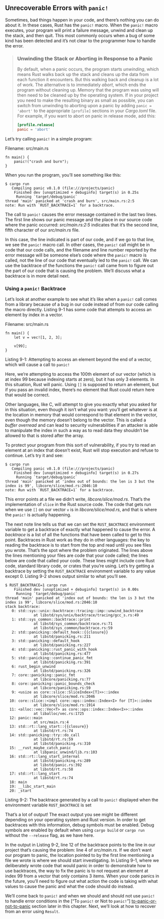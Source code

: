 ## Unrecoverable Errors with `panic!`

Sometimes, bad things happen in your code, and there’s nothing you can do about
it. In these cases, Rust has the `panic!` macro. When the `panic!` macro
executes, your program will print a failure message, unwind and clean up the
stack, and then quit. This most commonly occurs when a bug of some kind has
been detected and it’s not clear to the programmer how to handle the error.

> ### Unwinding the Stack or Aborting in Response to a Panic
>
> By default, when a panic occurs, the program starts *unwinding*, which
> means Rust walks back up the stack and cleans up the data from each function
> it encounters. But this walking back and cleanup is a lot of work. The
> alternative is to immediately *abort*, which ends the program without
> cleaning up. Memory that the program was using will then need to be cleaned
> up by the operating system. If in your project you need to make the resulting
> binary as small as possible, you can switch from unwinding to aborting upon a
> panic by adding `panic = 'abort'` to the appropriate `[profile]` sections in
> your *Cargo.toml* file. For example, if you want to abort on panic in release
> mode, add this:
>
> ```toml
> [profile.release]
> panic = 'abort'
> ```

Let’s try calling `panic!` in a simple program:

<span class="filename">Filename: src/main.rs</span>

```rust,should_panic,panics
fn main() {
    panic!("crash and burn");
}
```

When you run the program, you’ll see something like this:

```text
$ cargo run
   Compiling panic v0.1.0 (file:///projects/panic)
    Finished dev [unoptimized + debuginfo] target(s) in 0.25s
     Running `target/debug/panic`
thread 'main' panicked at 'crash and burn', src/main.rs:2:5
note: Run with `RUST_BACKTRACE=1` for a backtrace.
```

The call to `panic!` causes the error message contained in the last two lines.
The first line shows our panic message and the place in our source code where
the panic occurred: *src/main.rs:2:5* indicates that it’s the second line,
fifth character of our *src/main.rs* file.

In this case, the line indicated is part of our code, and if we go to that
line, we see the `panic!` macro call. In other cases, the `panic!` call might
be in code that our code calls, and the filename and line number reported by
the error message will be someone else’s code where the `panic!` macro is
called, not the line of our code that eventually led to the `panic!` call. We
can use the backtrace of the functions the `panic!` call came from to figure
out the part of our code that is causing the problem. We’ll discuss what a
backtrace is in more detail next.

### Using a `panic!` Backtrace

Let’s look at another example to see what it’s like when a `panic!` call comes
from a library because of a bug in our code instead of from our code calling
the macro directly. Listing 9-1 has some code that attempts to access an
element by index in a vector.

<span class="filename">Filename: src/main.rs</span>

```rust,should_panic,panics
fn main() {
    let v = vec![1, 2, 3];

    v[99];
}
```

<span class="caption">Listing 9-1: Attempting to access an element beyond the
end of a vector, which will cause a call to `panic!`</span>

Here, we’re attempting to access the 100th element of our vector (which is at
index 99 because indexing starts at zero), but it has only 3 elements. In this
situation, Rust will panic. Using `[]` is supposed to return an element, but if
you pass an invalid index, there’s no element that Rust could return here that
would be correct.

Other languages, like C, will attempt to give you exactly what you asked for in
this situation, even though it isn’t what you want: you’ll get whatever is at
the location in memory that would correspond to that element in the vector,
even though the memory doesn’t belong to the vector. This is called a *buffer
overread* and can lead to security vulnerabilities if an attacker is able to
manipulate the index in such a way as to read data they shouldn’t be allowed to
that is stored after the array.

To protect your program from this sort of vulnerability, if you try to read an
element at an index that doesn’t exist, Rust will stop execution and refuse to
continue. Let’s try it and see:

```text
$ cargo run
   Compiling panic v0.1.0 (file:///projects/panic)
    Finished dev [unoptimized + debuginfo] target(s) in 0.27s
     Running `target/debug/panic`
thread 'main' panicked at 'index out of bounds: the len is 3 but the index is 99', libcore/slice/mod.rs:2046:10
note: Run with `RUST_BACKTRACE=1` for a backtrace.
```

This error points at a file we didn’t write, *libcore/slice/mod.rs*. That’s the
implementation of `slice` in the Rust source code. The code that gets run when
we use `[]` on our vector `v` is in *libcore/slice/mod.rs*, and that is where
the `panic!` is actually happening.

The next note line tells us that we can set the `RUST_BACKTRACE` environment
variable to get a backtrace of exactly what happened to cause the error. A
*backtrace* is a list of all the functions that have been called to get to this
point. Backtraces in Rust work as they do in other languages: the key to
reading the backtrace is to start from the top and read until you see files you
wrote. That’s the spot where the problem originated. The lines above the lines
mentioning your files are code that your code called; the lines below are code
that called your code. These lines might include core Rust code, standard
library code, or crates that you’re using. Let’s try getting a backtrace by
setting the `RUST_BACKTRACE` environment variable to any value except 0.
Listing 9-2 shows output similar to what you’ll see.

```text
$ RUST_BACKTRACE=1 cargo run
    Finished dev [unoptimized + debuginfo] target(s) in 0.00s
     Running `target/debug/panic`
thread 'main' panicked at 'index out of bounds: the len is 3 but the index is 99', libcore/slice/mod.rs:2046:10
stack backtrace:
   0: std::sys::unix::backtrace::tracing::imp::unwind_backtrace
             at libstd/sys/unix/backtrace/tracing/gcc_s.rs:49
   1: std::sys_common::backtrace::print
             at libstd/sys_common/backtrace.rs:71
             at libstd/sys_common/backtrace.rs:59
   2: std::panicking::default_hook::{{closure}}
             at libstd/panicking.rs:211
   3: std::panicking::default_hook
             at libstd/panicking.rs:227
   4: std::panicking::rust_panic_with_hook
             at libstd/panicking.rs:477
   5: std::panicking::continue_panic_fmt
             at libstd/panicking.rs:391
   6: rust_begin_unwind
             at libstd/panicking.rs:326
   7: core::panicking::panic_fmt
             at libcore/panicking.rs:77
   8: core::panicking::panic_bounds_check
             at libcore/panicking.rs:59
   9: <usize as core::slice::SliceIndex<[T]>>::index
             at libcore/slice/mod.rs:2046
  10: core::slice::<impl core::ops::index::Index<I> for [T]>::index
             at libcore/slice/mod.rs:1914
  11: <alloc::vec::Vec<T> as core::ops::index::Index<I>>::index
             at liballoc/vec.rs:1725
  12: panic::main
             at src/main.rs:4
  13: std::rt::lang_start::{{closure}}
             at libstd/rt.rs:74
  14: std::panicking::try::do_call
             at libstd/rt.rs:59
             at libstd/panicking.rs:310
  15: __rust_maybe_catch_panic
             at libpanic_unwind/lib.rs:103
  16: std::rt::lang_start_internal
             at libstd/panicking.rs:289
             at libstd/panic.rs:392
             at libstd/rt.rs:58
  17: std::rt::lang_start
             at libstd/rt.rs:74
  18: main
  19: __libc_start_main
  20: _start
```

<span class="caption">Listing 9-2: The backtrace generated by a call to
`panic!` displayed when the environment variable `RUST_BACKTRACE` is set</span>

That’s a lot of output! The exact output you see might be different depending
on your operating system and Rust version. In order to get backtraces with this
information, debug symbols must be enabled. Debug symbols are enabled by
default when using `cargo build` or `cargo run` without the `--release` flag,
as we have here.

In the output in Listing 9-2, line 12 of the backtrace points to the line in
our project that’s causing the problem: line 4 of *src/main.rs*. If we don’t
want our program to panic, the location pointed to by the first line mentioning
a file we wrote is where we should start investigating. In Listing 9-1, where
we deliberately wrote code that would panic in order to demonstrate how to use
backtraces, the way to fix the panic is to not request an element at index 99
from a vector that only contains 3 items. When your code panics in the future,
you’ll need to figure out what action the code is taking with what values to
cause the panic and what the code should do instead.

We’ll come back to `panic!` and when we should and should not use `panic!` to
handle error conditions in the [“To `panic!` or Not to `panic!`”]
[to-panic-or-not-to-panic]<!-- ignore --> section later in this chapter. Next,
we’ll look at how to recover from an error using `Result`.

[to-panic-or-not-to-panic]:
ch09-03-to-panic-or-not-to-panic.html#to-panic-or-not-to-panic
